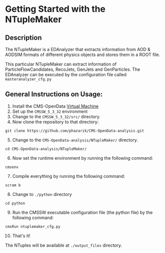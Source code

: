 
# Getting Started with the NTupleMaker
## Description

The NTupleMaker is a EDAnalyzer that extracts information from AOD & AODSIM formats of different physics objects and stores them in a ROOT file.

This particular NTupleMaker can extract information of ParticleFlowCandidates, RecoJets, GenJets and GenParticles. The EDAnalyzer can be executed by the configuration file called `masteranalyzer_cfg.py`

## General Instructions on Usage:

1. Install the CMS-OpenData [Virtual Machine](https://opendata.cern.ch/record/252)
2. Set up the `CMSSW_5_3_32` environment
3. Change to the `CMSSW_5_3_32/src/` directory.
4. Now clone the repository to that directory:
```
git clone https://github.com/phazarik/CMS-OpenData-analysis.git
```
5. Change to the `CMS-OpenData-analysis/NTupleMaker/` directory.
```
cd CMS-OpenData-analysis/NTupleMaker/
```
6. Now set the runtime environment by running the following command:
```
cmsenv
```
7. Compile everything by running the following command:
```
scram b
```
8. Change to `./python` directory
```
cd python
```
9. Run the CMSSW executable configuration file (the python file) by the following command:
```
cmsRun ntuplemaker_cfg.py
```
10. That's it! <br>

The NTuples will be available at `./output_files` directory.
